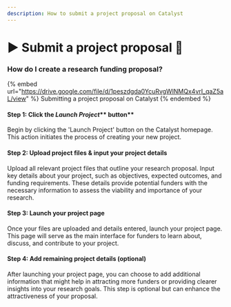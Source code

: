 ```yaml
---
description: How to submit a project proposal on Catalyst
---
```


# ▶️ Submit a project proposal 🚧

### How do I create a research funding proposal?

{% embed url="https://drive.google.com/file/d/1peszdgda0YcuRvgWlNMQx4vrI_qaZ5aL/view" %}
Submitting a project proposal on Catalyst
{% endembed %}

#### Step 1: Click the _**Launch Project**_** button**

Begin by clicking the 'Launch Project' button on the Catalyst homepage. This action initiates the process of creating your new project.

#### Step 2: Upload project files & input your project details

Upload all relevant project files that outline your research proposal. Input key details about your project, such as objectives, expected outcomes, and funding requirements. These details provide potential funders with the necessary information to assess the viability and importance of your research.

#### Step 3: Launch your project page

Once your files are uploaded and details entered, launch your project page. This page will serve as the main interface for funders to learn about, discuss, and contribute to your project.

#### Step 4: Add remaining project details (optional)

After launching your project page, you can choose to add additional information that might help in attracting more funders or providing clearer insights into your research goals. This step is optional but can enhance the attractiveness of your proposal.
